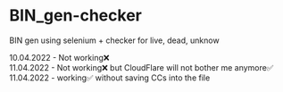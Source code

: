 # BIN_gen-checker
BIN gen using selenium + checker for live, dead, unknow

10.04.2022 - Not working❌<br />
11.04.2022 - Not working❌ but CloudFlare will not bother me anymore✅
11.04.2022 - working✅ without saving CCs into the file
